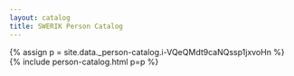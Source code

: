 ```yaml
---
layout: catalog
title: SWERIK Person Catalog
---
```

{% assign p = site.data._person-catalog.i-VQeQMdt9caNQssp1jxvoHn %}
{% include person-catalog.html p=p %}

